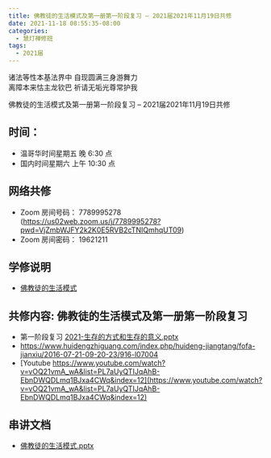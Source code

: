 ```yaml
---
title: 佛教徒的生活模式及第一册第一阶段复习 – 2021届2021年11月19日共修
date: 2021-11-18 08:55:35-08:00
categories:
  - 慧灯禅修班
tags:
  - 2021届
---
```

诸法等性本基法界中 自现圆满三身游舞力  
离障本来怙主龙钦巴 祈请无垢光尊常护我  

佛教徒的生活模式及第一册第一阶段复习 – 2021届2021年11月19日共修

## 时间：

* 温哥华时间星期五 晚 6:30 点
* 国内时间星期六 上午 10:30 点

## 网络共修

* Zoom 房间号码： 7789995278 (<https://us02web.zoom.us/j/7789995278?pwd=VjZmbWJFY2k2K0E5RVB2cTNIQmhqUT09>)
* Zoom 房间密码： 19621211

## 学修说明

- [佛教徒的生活模式](https://mp.weixin.qq.com/s?__biz=MzI2NTQ1NDcxNg==&mid=2247483712&idx=1&sn=3bf2d73faeb030201fe6b68f407dd43a&scene=19#wechat_redirect)


## 共修内容: 佛教徒的生活模式及第一册第一阶段复习

- 第一阶段复习 [2021-生存的方式和生存的意义.pptx](https://s3.ca-central-1.wasabisys.com/hddata/f.huidengchanxiu.net/hdv/f/up/2021-生存的方式和生存的意义.pptx)
- <https://www.huidengzhiguang.com/index.php/huideng-jiangtang/fofa-jianxiu/2016-07-21-09-20-23/916-l07004>
- [Youtube https://www.youtube.com/watch?v=vOQ21vmA_wA&list=PL7aUyQTIJqAhB-EbnDWQDLmq1BJxa4CWq&index=12](https://www.youtube.com/watch?v=vOQ21vmA_wA&list=PL7aUyQTIJqAhB-EbnDWQDLmq1BJxa4CWq&index=12)

## 串讲文档

- [佛教徒的生活模式.pptx](https://s3.ca-central-1.wasabisys.com/hddata/f.huidengchanxiu.net/hdv/f/up/2020慧灯禅修班第十堂课.pptx)